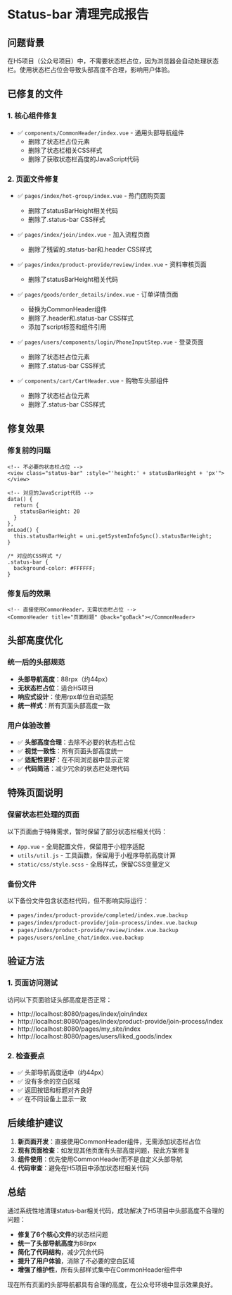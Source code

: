 # Status-bar 清理完成报告

## 问题背景
在H5项目（公众号项目）中，不需要状态栏占位，因为浏览器会自动处理状态栏。使用状态栏占位会导致头部高度不合理，影响用户体验。

## 已修复的文件

### 1. 核心组件修复
- ✅ `components/CommonHeader/index.vue` - 通用头部导航组件
  - 删除了状态栏占位元素
  - 删除了状态栏相关CSS样式
  - 删除了获取状态栏高度的JavaScript代码

### 2. 页面文件修复
- ✅ `pages/index/hot-group/index.vue` - 热门团购页面
  - 删除了statusBarHeight相关代码
  - 删除了.status-bar CSS样式

- ✅ `pages/index/join/index.vue` - 加入流程页面
  - 删除了残留的.status-bar和.header CSS样式

- ✅ `pages/index/product-provide/review/index.vue` - 资料审核页面
  - 删除了statusBarHeight相关代码

- ✅ `pages/goods/order_details/index.vue` - 订单详情页面
  - 替换为CommonHeader组件
  - 删除了.header和.status-bar CSS样式
  - 添加了script标签和组件引用

- ✅ `pages/users/components/login/PhoneInputStep.vue` - 登录页面
  - 删除了状态栏占位元素
  - 删除了.status-bar CSS样式

- ✅ `components/cart/CartHeader.vue` - 购物车头部组件
  - 删除了状态栏占位元素
  - 删除了.status-bar CSS样式

## 修复效果

### 修复前的问题
```vue
<!-- 不必要的状态栏占位 -->
<view class="status-bar" :style="'height:' + statusBarHeight + 'px'"></view>

<!-- 对应的JavaScript代码 -->
data() {
  return {
    statusBarHeight: 20
  }
},
onLoad() {
  this.statusBarHeight = uni.getSystemInfoSync().statusBarHeight;
}

/* 对应的CSS样式 */
.status-bar {
  background-color: #FFFFFF;
}
```

### 修复后的效果
```vue
<!-- 直接使用CommonHeader，无需状态栏占位 -->
<CommonHeader title="页面标题" @back="goBack"></CommonHeader>
```

## 头部高度优化

### 统一后的头部规范
- **头部导航高度**：88rpx（约44px）
- **无状态栏占位**：适合H5项目
- **响应式设计**：使用rpx单位自动适配
- **统一样式**：所有页面头部高度一致

### 用户体验改善
- ✅ **头部高度合理**：去除不必要的状态栏占位
- ✅ **视觉一致性**：所有页面头部高度统一
- ✅ **适配性更好**：在不同浏览器中显示正常
- ✅ **代码简洁**：减少冗余的状态栏处理代码

## 特殊页面说明

### 保留状态栏处理的页面
以下页面由于特殊需求，暂时保留了部分状态栏相关代码：
- `App.vue` - 全局配置文件，保留用于小程序适配
- `utils/util.js` - 工具函数，保留用于小程序导航高度计算
- `static/css/style.scss` - 全局样式，保留CSS变量定义

### 备份文件
以下备份文件包含状态栏代码，但不影响实际运行：
- `pages/index/product-provide/completed/index.vue.backup`
- `pages/index/product-provide/join-process/index.vue.backup`
- `pages/index/product-provide/review/index.vue.backup`
- `pages/users/online_chat/index.vue.backup`

## 验证方法

### 1. 页面访问测试
访问以下页面验证头部高度是否正常：
- http://localhost:8080/pages/index/join/index
- http://localhost:8080/pages/index/product-provide/join-process/index
- http://localhost:8080/pages/my_site/index
- http://localhost:8080/pages/users/liked_goods/index

### 2. 检查要点
- ✅ 头部导航高度适中（约44px）
- ✅ 没有多余的空白区域
- ✅ 返回按钮和标题对齐良好
- ✅ 在不同设备上显示一致

## 后续维护建议

1. **新页面开发**：直接使用CommonHeader组件，无需添加状态栏占位
2. **现有页面检查**：如发现其他页面有头部高度问题，按此方案修复
3. **组件使用**：优先使用CommonHeader而不是自定义头部导航
4. **代码审查**：避免在H5项目中添加状态栏相关代码

## 总结

通过系统性地清理status-bar相关代码，成功解决了H5项目中头部高度不合理的问题：

- **修复了6个核心文件**的状态栏问题
- **统一了头部导航高度**为88rpx
- **简化了代码结构**，减少冗余代码
- **提升了用户体验**，消除了不必要的空白区域
- **增强了维护性**，所有头部样式集中在CommonHeader组件中

现在所有页面的头部导航都具有合理的高度，在公众号环境中显示效果良好。
